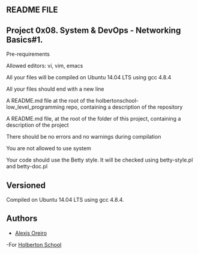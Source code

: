 ## README FILE


## Project 0x08. System & DevOps - Networking Basics#1.


Pre-requirements 

Allowed editors: vi, vim, emacs

All your files will be compiled on Ubuntu 14.04 LTS using gcc 4.8.4

All your files should end with a new line

A README.md file at the root of the holbertonschool-low_level_programming repo, containing a description of the repository

A README.md file, at the root of the folder of this project, containing a description of the project

There should be no errors and no warnings during compilation

You are not allowed to use system

Your code should use the Betty style. It will be checked using betty-style.pl and betty-doc.pl


## Versioned 


Compiled on Ubuntu 14.04 LTS using gcc 4.8.4.



## Authors 


- [Alexis Oreiro](https://github.com/alexoreiro)

-For [Holberton School](https://www.holbertonschool.com/uy)
